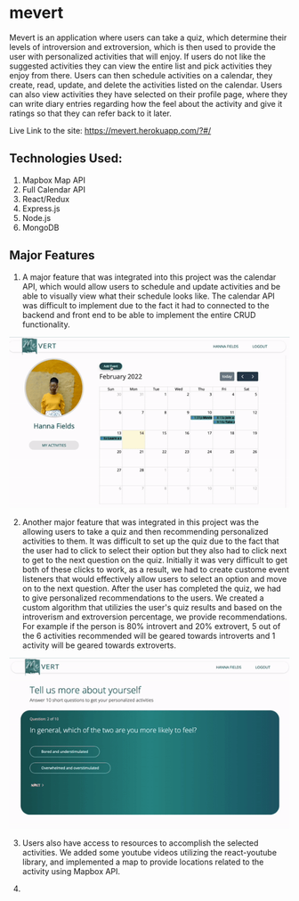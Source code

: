 # mevert
Mevert is an application where users can take a quiz, which determine their levels of introversion and extroversion, which is then used to provide the user with personalized activities that will enjoy.  If users do not like the suggested activities they can view the entire list and pick activities they enjoy from there.  Users can then schedule activities on a calendar, they create, read, update, and delete the activities listed on the calendar.  Users can also view activities they have selected on their profile page, where they can write diary entries regarding how the feel about the activity and give it ratings so that they can refer back to it later. 

Live Link to the site: https://mevert.herokuapp.com/?#/

## Technologies Used:
1) Mapbox Map API
2) Full Calendar API
3) React/Redux 
4) Express.js
5) Node.js
6) MongoDB 

## Major Features 
1) A major feature that was integrated into this project was the calendar API, which would allow users to schedule and update activities and be able to visually view what their schedule looks like.  The calendar API was difficult to implement due to the fact it had to connected to the backend and front end to be able to implement the entire CRUD functionality.  

![calendar](https://github.com/annkim10/mevert/blob/main/frontend/public/calendar.gif)

2) Another major feature that was integrated in this project was the allowing users to take a quiz and then recommending personalized activities to them.  It was difficult to set up the quiz due to the fact that the user had to click to select their option but they also had to click next to get to the next question on the quiz.  Initially it was very difficult to get both of these clicks to work, as a result, we had to create custome event listeners that would effectively allow users to select an option and move on to the next question.  After the user has completed the quiz, we had to give personalized recommendations to the users.  We created a custom algorithm that utilizies the user's quiz results and based on the introverism and extroversion percentage, we provide recommendations.  For example if the person is 80% introvert and 20% extrovert, 5 out of the 6 activities recommended will be geared towards introverts and 1 activity will be geared towards extroverts. 

![personality_test](https://github.com/annkim10/mevert/blob/main/frontend/public/ezgif.com-gif-maker.gif)

3) Users also have access to resources to accomplish the selected activities. We added some youtube videos utilizing the react-youtube library, and   implemented a map to provide locations related to the activity using Mapbox API.



4) 